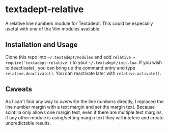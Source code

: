 # textadept-relative

A relative line numbers module for Textadept. This could be especially useful with one of the
Vim modules available.

## Installation and Usage

Clone this repo into `~/.textadept/modules` and add `relative = require('textadept-relative')` to your
`~/.textadept/init.lua`. If you wish to deactivatet , you can bring up the command entry and type `relative.deactivate()`.
You can reactivate later with `relative.activate()`.

## Caveats

As I can't find any way to overwrite the line numbers directly, I replaced the line number margin with a text margin and 
set the margin text. Because scintilla only allows one margin text, even if there are multiple text margins, if any other
module is using/setting margin text they will intefere and create unpredictable results.